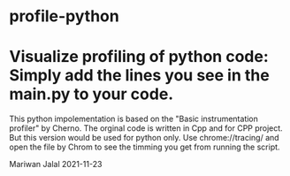 # profile-python
# Visualize profiling of python code: Simply add the lines you see in the main.py to your code. 

This python impolementation is based on the  "Basic instrumentation profiler" by Cherno. The orginal code is written in Cpp and for CPP project. But this version would be used for python only. 
Use chrome://tracing/  and open the file by Chrom to see the timming you get from running the script. 

Mariwan Jalal 2021-11-23

